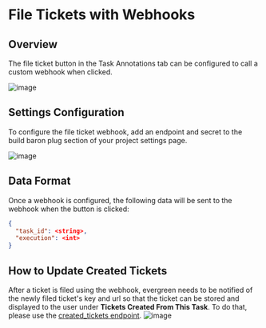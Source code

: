 # File Tickets with Webhooks

## Overview
The file ticket button in the Task Annotations tab can be configured to call a custom webhook when clicked. 


![image](https://user-images.githubusercontent.com/13104717/108771400-98a52200-7529-11eb-880b-18fb31b3218b.png)


## Settings Configuration

To configure the file ticket webhook, add an endpoint and secret to the build baron plug section of your project settings page.
 
![image](https://user-images.githubusercontent.com/13104717/146819319-d45a58af-04da-4532-90b1-bae04307d76a.png)

## Data Format 

Once a webhook is configured, the following data will be sent to the webhook when the button is clicked: 
```json
{
  "task_id": <string>,
  "execution": <int>
}
```

## How to Update Created Tickets
After a ticket is filed using the webhook, evergreen needs to be notified of the newly filed ticket's key and url so that the ticket can be stored and displayed to the user under **Tickets Created From This Task**. To do that, please use the [created_tickets endpoint](https://github.com/evergreen-ci/evergreen/wiki/REST-V2-Usage#send-a-newly-created-ticket-for-a-task).
![image](https://user-images.githubusercontent.com/13104717/108778354-3f41f080-7533-11eb-8ae5-bcd9ac708724.png) 

